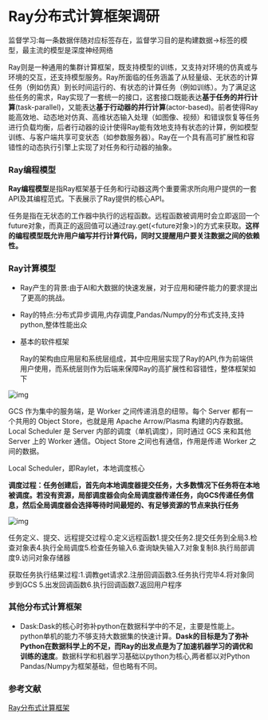 # Ray分布式计算框架调研

监督学习:每一条数据伴随对应标签存在，监督学习目的是构建数据->标签的模型，最主流的模型是深度神经网络

Ray则是一种通用的集群计算框架，既支持模型的训练，又支持对环境的仿真或与环境的交互，还支持模型服务。Ray所面临的任务涵盖了从轻量级、无状态的计算任务（例如仿真）到长时间运行的、有状态的计算任务（例如训练）。为了满足这些任务的需求，Ray实现了一套统一的接口，这套接口既能表达**基于任务的并行计算**(task-parallel)，又能表达**基于行动器的并行计算**(actor-based)。前者使得Ray能高效地、动态地对仿真、高维状态输入处理（如图像、视频）和错误恢复等任务进行负载均衡，后者行动器的设计使得Ray能有效地支持有状态的计算，例如模型训练、与客户端共享可变状态（如参数服务器）。Ray在一个具有高可扩展性和容错性的动态执行引擎上实现了对任务和行动器的抽象。

### Ray编程模型

**Ray编程模型**是指Ray框架基于任务和行动器这两个重要需求所向用户提供的一套API及其编程范式。下表展示了Ray提供的核心API。

任务是指在无状态的工作器中执行的远程函数。远程函数被调用时会立即返回一个future对象，而真正的返回值可以通过ray.get(<future对象>)的方式来获取。**这样的编程模型既允许用户编写并行计算代码，同时又提醒用户要关注数据之间的依赖性。**

### Ray计算模型

* Ray产生的背景:由于AI和大数据的快速发展，对于应用和硬件能力的要求提出了更高的挑战。

* Ray的特点:分布式异步调用,内存调度,Pandas/Numpy的分布式支持,支持python,整体性能出众

* 基本的软件框架

  Ray的架构由应用层和系统层组成，其中应用层实现了Ray的API,作为前端供用户使用，而系统层则作为后端来保障Ray的高扩展性和容错性，整体框架如下

![img](https://pic2.zhimg.com/80/v2-689ccf19063644dc49b077914b8d5b41_1440w.webp)

GCS 作为集中的服务端，是 Worker 之间传递消息的纽带。每个 Server 都有一个共用的 Object Store，也就是用 Apache Arrow/Plasma 构建的内存数据。 Local Scheduler 是 Server 内部的调度（单机调度），同时通过 GCS 来和其他 Server 上的 Worker 通信。Object Store 之间也有通信，作用是传递 Worker 之间的数据。

Local Scheduler，即Raylet，本地调度核心

**调度过程：任务创建后，首先向本地调度器提交任务，大多数情况下任务将在本地被调度。若没有资源，局部调度器会向全局调度器传递任务，向GCS传递任务信息，然后全局调度器会选择等待时间最短的、有足够资源的节点来执行任务**

![img](https://pic1.zhimg.com/80/v2-2580040deb0f1524fd3905919b271cd4_1440w.webp)

任务定义、提交、远程提交过程:0.定义远程函数1.提交任务2.提交任务到全局3.检查对象表4.执行全局调度5.检查任务输入6.查询缺失输入7.对象复制8.执行局部调度9.访问对象存储器

获取任务执行结果过程:1.调教get请求2.注册回调函数3.任务执行完毕4.将对象同步到GCS 5.出发回调函数6.执行回调函数7.返回用户程序

### 其他分布式计算框架

* Dask:Dask的核心时弥补python在数据科学中的不足，主要是性能上。python单机的能力不够支持大数据集的快速计算。**Dask的目标是为了弥补Python在数据科学上的不足，而Ray的出发点是为了加速机器学习的调优和训练的速度**。数据科学和机器学习基础以python为核心,两者都以对Python Pandas/Numpy为框架基础，但也略有不同。

  

### 参考文献

[Ray分布式计算框架](https://arxiv.org/pdf/1712.05889.pdf)



